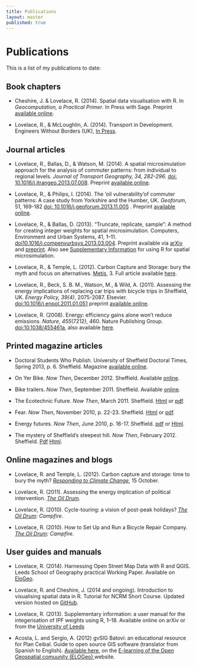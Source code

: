 ```yaml
---
title: Publications
layout: master
published: true
---
```


# Publications

This is a list of my publications to date:

## Book chapters
- Cheshire, J. & Lovelace, R. (2014).  Spatial data visualisation with R. In *Geocomputation, a Practical Primer*. In Press with Sage. Preprint [available online](https://github.com/geocomPP/sdv/raw/master/chapter.pdf).

- Lovelace, R., & McLoughlin, A. (2014). Transport in Development. Engineers Without Borders (UK), [In Press](http://eprints.whiterose.ac.uk/77557/).

## Journal articles
- Lovelace, R., Ballas, D., & Watson, M. (2014). A spatial microsimulation approach for the analysis of commuter patterns: from individual to regional levels. *Journal of Transport Geography, 34, 282-296.* [doi: 10.1016/j.jtrangeo.2013.07.008](http://dx.doi.org/10.1016/j.jtrangeo.2013.07.008). Preprint [available online](http://www.personal.leeds.ac.uk/~georl/papers/smsim-4-transport.pdf).

- Lovelace, R., & Philips, I. (2014). The ‘oil vulnerability’of commuter patterns: A case study from Yorkshire and the Humber, UK. *Geoforum*, 51, 169-182 [doi: 10.1016/j.geoforum.2013.11.005](http://dx.doi.org/10.1016/j.geoforum.2013.11.005) . Preprint [available online](http://eprints.whiterose.ac.uk/77115/).

- Lovelace, R., & Ballas, D. (2013). “Truncate, replicate, sample”: A method for creating integer weights for spatial microsimulation. Computers, Environment and Urban Systems, 41, 1–11. [doi10.1016/j.compenvurbsys.2013.03.004](http://dx.doi.org/10.1016/j.compenvurbsys.2013.03.004). Preprint available via [arXiv](http://arxiv.org/abs/1303.5228) and 
[preprint](http://www.personal.leeds.ac.uk/~georl/papers/truncate-replicate-sample-preprint.pdf). Also see 
[Supplementary Information](https://dl.dropboxusercontent.com/u/15008199/Ints/supplement-3.pdf) for using R for spatial microsimulation.

- Lovelace, R., & Temple, L. (2012). Carbon Capture and Storage: bury the myth and focus on alternatives. [Metis](http://www.ippr.org/publication/55/9674/metis-volume-3), 3. Full article available [here](http://www.personal.leeds.ac.uk/~georl/papers/CCS-myth-IPPR.pdf).

- Lovelace, R., Beck, S. B. M., Watson, M., & Wild, A. (2011). 
Assessing the energy implications of replacing car trips with bicycle 
trips in Sheffield, UK. *Energy Policy, 39(4)*, 2075-2087. Elsevier. [doi:10.1016/j.enpol.2011.01.051](http://doi.org/10.1016/j.enpol.2011.01.051) preprint [available online](http://www.personal.leeds.ac.uk/~georl/papers/modal-shift-preprint.pdf).

- Lovelace, R. (2008). Energy: efficiency gains alone won’t reduce emissions. 
<em>Nature</em>, <em>455</em>(7212), 460. Nature Publishing Group. [doi:10.1038/455461a](http://doi.org/10.1038/455461a), also available <a href="http://www.personal.leeds.ac.uk/~georl/papers/Lovelace%20-%202008%20-%20Energy%20efficiency%20gains%20alone%20won%27t%20reduce%20emissions.pdf">here</a>.

## Printed magazine articles
- Doctoral Students Who Publish. University of Sheffield Doctoral Times, Spring 2013, p. 6. Sheffield. Magazine [available online](http://www.sheffield.ac.uk/polopoly_fs/1.271737!/file/DoctoralTimes-Spring2013.pdf).

- On Yer Bike. *Now Then*, December 2012. Sheffield. Available [online](http://nowthenmagazine.com/issue-57/on-yer-bike/).

- Bike trailers. *Now Then*, September 2011. Sheffield. Available [online](http://nowthenmagazine.com/issue-42/bike-trailers/).

- The Ecotechnic Future. <em>Now Then</em>, March 2011. Sheffield. <a href="http://nowthenmagazine.com/issue-37/the-ecotechnic-future/">Html</a> or <a href="http://www.personal.leeds.ac.uk/~georl/papers/Trailer12-accepted.pdf">pdf</a>.

- Fear. <em>Now Then</em>, November 2010, p. 22-23. Sheffield. <a href="http://nowthenmagazine.com/issue-33/fear/">Html</a> or <a href="http://www.personal.leeds.ac.uk/Ecotechnic-NT-37.pdf">pdf</a>.

- Energy futures. <em>Now Then</em>, June 2010, p. 16-17. Sheffield. [pdf](http://nowthenmagazine.com/wp-content/themes/nowthen/backissues/nt27_jun10.pdf) or <a href="http://www.personal.leeds.ac.uk/~georl/papers/Energy_futures.pdf">Html</a>.

- The mystery of Sheffield’s steepest hill. _Now Then_, February 2012. Sheffield. [Pdf](http://www.personal.leeds.ac.uk/~georl/papers/steepest-hill-draft-5-rl.pdf) [Html](http://nowthenmagazine.com/issue-47/hills/).

## Online magazines and blogs
- Lovelace, R. and Temple, L. (2012). Carbon capture and storage: time to bury the myth? [*Responding to Climate Change*](http://www.rtcc.org/2012/10/02/carbon-capture-and-storage-time-to-bury-the-myth/), 15 October. 

- Lovelace, R. (2011). Assessing the energy implication of political intervention. <em><a href="http://www.theoildrum.com/node/7798#more">The Oil Drum</a></em>.

- Lovelace, R. (2010). Cycle-touring: a vision of post-peak holidays? <em><a href="http://campfire.theoildrum.com/node/6396">The Oil Drum</a>: Campfire</em>.

- Lovelace, R. (2010). How to Set Up and Run a Bicycle Repair Company. <em><a href="http://campfire.theoildrum.com/node/5976">The Oil Drum</a>: Campfire</em>.

## User guides and manuals
- Lovelace, R. (2014). Harnessing Open Street Map Data with R and QGIS. Leeds School of Geography practical Working Paper. Available on [EloGeo](http://elogeo.nottingham.ac.uk/xmlui/browse?value=Lovelace%2C+Robin&type=author).

- Lovelace, R. and Cheshire, J. (2014 and ongoing). Introduction to visualising spatial data in R. Tutorial for NCRM Short Course. Updated version hosted on [GitHub](https://github.com/Robinlovelace/Creating-maps-in-R).

- Lovelace, R. (2013). Supplementary information: a user manual for the integerisation of IPF weights using R, 1–18. Available online on arXiv or from the [University of Leeds](http://www.personal.leeds.ac.uk/~georl/papers/supplement-3.pdf)

-  Acosta, L. and Sergio, A. (2012) gvSIG Batoví: an educational resource for Plan Ceibal. Guide to open source GIS software (translator from Spanish to English). [Available here](http://elogeo.nottingham.ac.uk/xmlui/handle/url/149), on the [E-learning of the Open Geospatial comuunity (ELOGeo) ](http://elogeo.nottingham.ac.uk/xmlui/)website.
